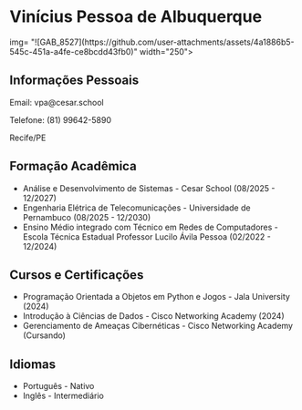 
<!DOCTYPE html>
<html lang="pt-br">
<head>
  <meta charset="UTF-8">
  <title>Vinícius Pessoa de Albuquerque</title>
</head>
<body>
  <h1>Vinícius Pessoa de Albuquerque</h1>
  img= "![GAB_8527](https://github.com/user-attachments/assets/4a1886b5-545c-451a-a4fe-ce8bcdd43fb0)" width="250">

  <h2>Informações Pessoais</h2>
  <p>Email: vpa@cesar.school</p>
  <p>Telefone: (81) 99642-5890</p>
  <p>Recife/PE</p>

  <h2>Formação Acadêmica</h2>
  <ul>
    <li>Análise e Desenvolvimento de Sistemas - Cesar School (08/2025 - 12/2027)</li>
    <li>Engenharia Elétrica de Telecomunicações - Universidade de Pernambuco (08/2025 - 12/2030)</li>
    <li>Ensino Médio integrado com Técnico em Redes de Computadores - Escola Técnica Estadual Professor Lucilo Ávila Pessoa (02/2022 - 12/2024)</li>
  </ul>

  <h2>Cursos e Certificações</h2>
  <ul>
    <li>Programação Orientada a Objetos em Python e Jogos - Jala University (2024)</li>
    <li>Introdução à Ciências de Dados - Cisco Networking Academy (2024)</li>
    <li>Gerenciamento de Ameaças Cibernéticas - Cisco Networking Academy (Cursando)</li>
  </ul>

  <h2>Idiomas</h2>
  <ul>
    <li>Português - Nativo</li>
    <li>Inglês - Intermediário</li>
  </ul>
</body>
</html>
